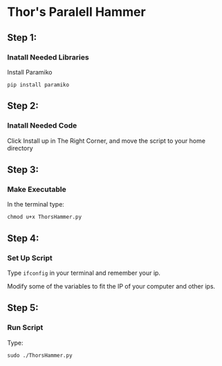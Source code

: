 # Thor's Paralell Hammer

<h2>Step 1:</h2>
  <h3>Inatall Needed Libraries</h3>
    <p>Install Paramiko</p>
      <code>pip install paramiko</code>
<h2>Step 2:</h2>
  <h3>Inatall Needed Code</h3>
    <p>Click Install up in The Right Corner, and move the script to your home directory</p>
<h2>Step 3:</h2>
  <h3>Make Executable</h3>
    <p>In the terminal type:</p>
      <code>chmod u+x ThorsHammer.py</code>
<h2>Step 4:</h2>
  <h3>Set Up Script</h3>
    <p>Type  <code>ifconfig</code> in your terminal and remember your ip.</p>
      <p>Modify some of the variables to fit the IP of your computer and other ips.</p>
<h2>Step 5:</h2>
  <h3>Run Script</h3>
    <p>Type:</p>
      <code>sudo ./ThorsHammer.py</code>
